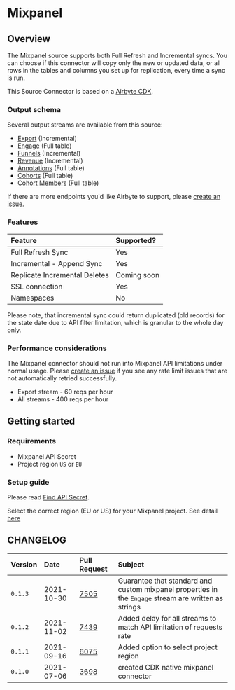 # Mixpanel

## Overview

The Mixpanel source supports both Full Refresh and Incremental syncs. You can choose if this connector will copy only the new or updated data, or all rows in the tables and columns you set up for replication, every time a sync is run.

This Source Connector is based on a [Airbyte CDK](https://docs.airbyte.io/connector-development/cdk-python).

### Output schema

Several output streams are available from this source:

* [Export](https://developer.mixpanel.com/docs/exporting-raw-data#section-export-api-reference) \(Incremental\)
* [Engage](https://developer.mixpanel.com/docs/data-export-api#section-engage) \(Full table\)
* [Funnels](https://developer.mixpanel.com/docs/data-export-api#section-funnels) \(Incremental\)
* [Revenue](https://developer.mixpanel.com/docs/data-export-api#section-hr-span-style-font-family-courier-revenue-span) \(Incremental\)
* [Annotations](https://developer.mixpanel.com/docs/data-export-api#section-annotations) \(Full table\)
* [Cohorts](https://developer.mixpanel.com/docs/cohorts#section-list-cohorts) \(Full table\)
* [Cohort Members](https://developer.mixpanel.com/docs/data-export-api#section-engage) \(Full table\)

If there are more endpoints you'd like Airbyte to support, please [create an issue.](https://github.com/airbytehq/airbyte/issues/new/choose)

### Features

| Feature | Supported? |
| :--- | :--- |
| Full Refresh Sync | Yes |
| Incremental - Append Sync | Yes |
| Replicate Incremental Deletes | Coming soon |
| SSL connection | Yes |
| Namespaces | No |

Please note, that incremental sync could return duplicated \(old records\) for the state date due to API filter limitation, which is granular to the whole day only.

### Performance considerations

The Mixpanel connector should not run into Mixpanel API limitations under normal usage. Please [create an issue](https://github.com/airbytehq/airbyte/issues) if you see any rate limit issues that are not automatically retried successfully.

* Export stream - 60 reqs per hour
* All streams - 400 reqs per hour

## Getting started

### Requirements

* Mixpanel API Secret
* Project region `US` or `EU`

### Setup guide
<!-- markdown-link-check-disable-next-line -->
Please read [Find API Secret](https://help.mixpanel.com/hc/en-us/articles/115004502806-Find-Project-Token-).

<!-- markdown-link-check-disable-next-line -->
Select the correct region \(EU or US\) for your Mixpanel project. See detail [here](https://help.mixpanel.com/hc/en-us/articles/360039135652-Data-Residency-in-EU)

## CHANGELOG

| Version | Date | Pull Request | Subject |
| :--- | :--- | :--- | :--- |
| `0.1.3` | 2021-10-30 | [7505](https://github.com/airbytehq/airbyte/issues/7505) | Guarantee that standard and custom mixpanel properties in the `Engage` stream are written as strings |
| `0.1.2` | 2021-11-02 | [7439](https://github.com/airbytehq/airbyte/issues/7439) | Added delay for all streams to match API limitation of requests rate |
| `0.1.1` | 2021-09-16 | [6075](https://github.com/airbytehq/airbyte/issues/6075) | Added option to select project region |
| `0.1.0` | 2021-07-06 | [3698](https://github.com/airbytehq/airbyte/issues/3698) | created CDK native mixpanel connector |

